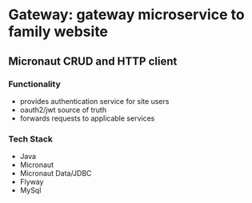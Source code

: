 # Gateway: gateway microservice to family website

## Micronaut CRUD and HTTP client

### Functionality

* provides authentication service for site users
* oauth2/jwt source of truth
* forwards requests to applicable services

### Tech Stack

* Java
* Micronaut
* Micronaut Data/JDBC
* Flyway
* MySql